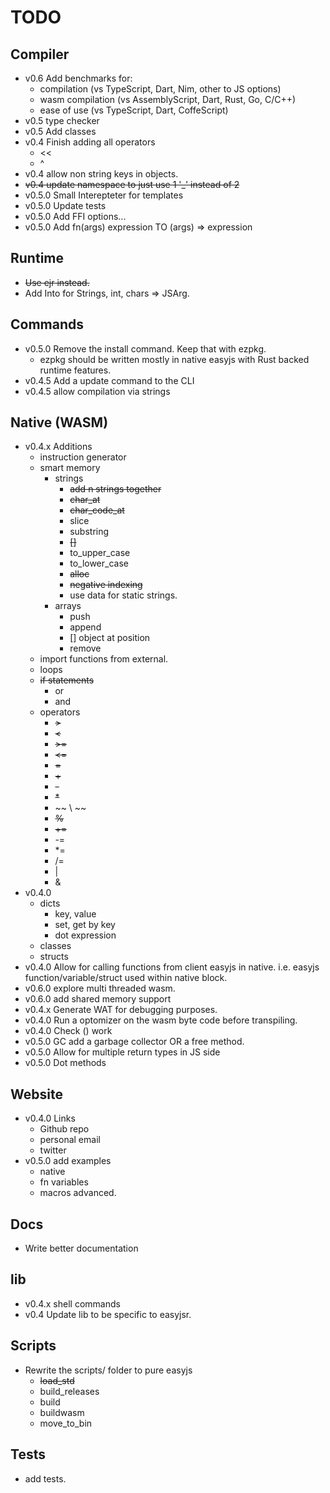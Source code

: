 # TODO

## Compiler
- v0.6 Add benchmarks for:
  - compilation (vs TypeScript, Dart, Nim, other to JS options)
  - wasm compilation (vs AssemblyScript, Dart, Rust, Go, C/C++)
  - ease of use (vs TypeScript, Dart, CoffeScript)
- v0.5 type checker
- v0.5 Add classes
- v0.4 Finish adding all operators
  - <<
  - ^ 
- v0.4 allow non string keys in objects.
- ~~v0.4 update namespace to just use 1 '_' instead of 2~~
- v0.5.0 Small Interepteter for templates
- v0.5.0 Update tests
- v0.5.0 Add FFI options...
- v0.5.0 Add fn(args) expression TO (args) => expression

## Runtime
- ~~Use ejr instead.~~
- Add Into for Strings, int, chars => JSArg.

## Commands
- v0.5.0 Remove the install command. Keep that with ezpkg.
  - ezpkg should be written mostly in native easyjs with Rust backed runtime features.
- v0.4.5 Add a update command to the CLI
- v0.4.5 allow compilation via strings

## Native (WASM)
- v0.4.x Additions
  - instruction generator
  - smart memory
    - strings
      - ~~add n strings together~~
      - ~~char_at~~
      - ~~char_code_at~~
      - slice
      - substring
      - ~~[]~~
      - to_upper_case
      - to_lower_case
      - ~~alloc~~
      - ~~negative indexing~~
      - use data for static strings.
    - arrays
      - push
      - append
      - [] object at position
      - remove
  - import functions from external.
  - loops
  - ~~if statements~~
    - or
    - and
  - operators
    - ~~>~~
    - ~~<~~
    - ~~>=~~
    - ~~<=~~
    - ~~=~~
    - ~~+~~
    - ~~-~~
    - ~~*~~
    - ~~ \ ~~
    - ~~%~~
    - ~~+=~~
    - -=
    - *=
    - /=
    - |
    - &
- v0.4.0
  - dicts
    - key, value
    - set, get by key
    - dot expression
  - classes
  - structs
- v0.4.0 Allow for calling functions from client easyjs in native. i.e. easyjs function/variable/struct used within native block.
- v0.6.0 explore multi threaded wasm.
- v0.6.0 add shared memory support
- v0.4.x Generate WAT for debugging purposes.
- v0.4.0 Run a optomizer on the wasm byte code before transpiling.
- v0.4.0 Check () work
- v0.5.0 GC add a garbage collector OR a free method.
- v0.5.0 Allow for multiple return types in JS side
- v0.5.0 Dot methods

## Website
- v0.4.0 Links
  - Github repo
  - personal email
  - twitter
- v0.5.0 add examples 
  - native
  - fn variables
  - macros advanced.

## Docs
- Write better documentation

## lib
- v0.4.x shell commands
- v0.4 Update lib to be specific to easyjsr.

## Scripts
- Rewrite the scripts/ folder to pure easyjs
  - ~~load_std~~
  - build_releases
  - build
  - buildwasm
  - move_to_bin

## Tests
- add tests.